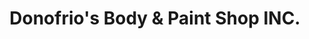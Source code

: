 ---
title: "Donofrio's Body & Paint Shop INC."
url: /syracuse/donofrios-body-und-paint-shop-inc/
shop: Autowerkstatt
---